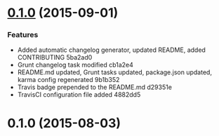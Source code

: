 <a name="0.1.0"></a>
# [0.1.0](//compare/0.1.0...v0.1.0) (2015-09-01)


### Features

* Added automatic changelog generator, updated README, added CONTRIBUTING 5ba2ad0
* Grunt changelog task modified cb1a2e4
* README.md updated, Grunt tasks updated, package.json updated, karma config regenerated 9b1b352
* Travis badge prepended to the README.md d29351e
* TravisCI configuration file added 4882dd5



<a name="0.1.0"></a>
# 0.1.0 (2015-08-03)




